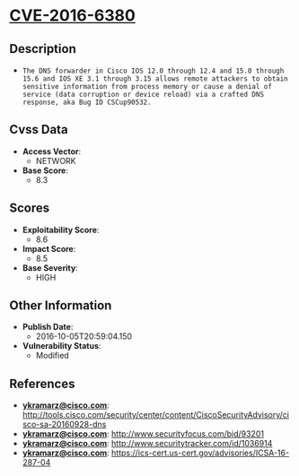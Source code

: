 
# [CVE-2016-6380](http://tools.cisco.com/security/center/content/CiscoSecurityAdvisory/cisco-sa-20160928-dns)

## Description

- `The DNS forwarder in Cisco IOS 12.0 through 12.4 and 15.0 through 15.6 and IOS XE 3.1 through 3.15 allows remote attackers to obtain sensitive information from process memory or cause a denial of service (data corruption or device reload) via a crafted DNS response, aka Bug ID CSCup90532.`

## Cvss Data

- **Access Vector**:
  - NETWORK
- **Base Score**:
  - 8.3

## Scores

- **Exploitability Score**:
  - 8.6
- **Impact Score**:
  - 8.5
- **Base Severity**:
  - HIGH

## Other Information

- **Publish Date**:
  - 2016-10-05T20:59:04.150
- **Vulnerability Status**:
  - Modified

## References

- **ykramarz@cisco.com**: http://tools.cisco.com/security/center/content/CiscoSecurityAdvisory/cisco-sa-20160928-dns
- **ykramarz@cisco.com**: http://www.securityfocus.com/bid/93201
- **ykramarz@cisco.com**: http://www.securitytracker.com/id/1036914
- **ykramarz@cisco.com**: https://ics-cert.us-cert.gov/advisories/ICSA-16-287-04
